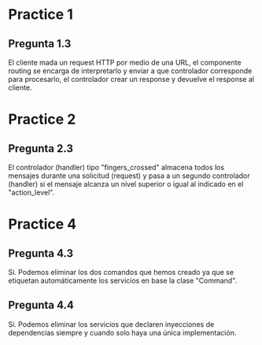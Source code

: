 # Practice 1

## Pregunta 1.3

El cliente mada un request HTTP por medio de una URL, el componente routing se encarga de interpretarlo y enviar a que controlador corresponde para procesarlo, el controlador crear un response y devuelve el response al cliente.

# Practice 2

## Pregunta 2.3

El controlador (handler) tipo "fingers_crossed" almacena todos los mensajes durante una solicitud (request) y pasa a un segundo controlador (handler) si el mensaje alcanza un nivel superior o igual al indicado en el "action_level".

# Practice 4

## Pregunta 4.3

Si. Podemos eliminar los dos comandos que hemos creado ya que se etiquetan automáticamente los servicios en base la clase "Command".

## Pregunta 4.4

Si. Podemos eliminar los servicios que declaren inyecciones de dependencias siempre y cuando solo haya una única implementación.